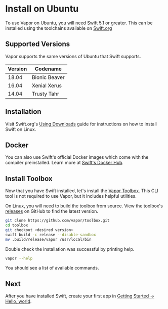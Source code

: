 # Install on Ubuntu

To use Vapor on Ubuntu, you will need Swift 5.1 or greater. This can be installed using the toolchains available on [Swift.org](https://swift.org/download/)

## Supported Versions

Vapor supports the same versions of Ubuntu that Swift supports.

| Version | Codename          |
|---------|-------------------|
| 18.04   | Bionic Beaver     |
| 16.04   | Xenial Xerus      |
| 14.04   | Trusty Tahr       |

## Installation

Visit Swift.org's [Using Downloads](https://swift.org/download/#using-downloads) guide for instructions on how to install Swift on Linux.

## Docker

You can also use Swift's official Docker images which come with the compiler preinstalled. Learn more at [Swift's Docker Hub](https://hub.docker.com/_/swift).

## Install Toolbox

Now that you have Swift installed, let's install the [Vapor Toolbox](https://github.com/vapor/toolbox). This CLI tool is not required to use Vapor, but it includes helpful utilities. 

On Linux, you will need to build the toolbox from source. View the toolbox's <a href="https://github.com/vapor/toolbox/releases" target="_blank">releases</a> on GitHub to find the latest version.

```sh
git clone https://github.com/vapor/toolbox.git
cd toolbox
git checkout <desired version>
swift build -c release --disable-sandbox
mv .build/release/vapor /usr/local/bin
```

Double check the installation was successful by printing help.

```sh
vapor --help
```

You should see a list of available commands.

## Next

After you have installed Swift, create your first app in [Getting Started &rarr; Hello, world](../getting-started/hello-world.md).

